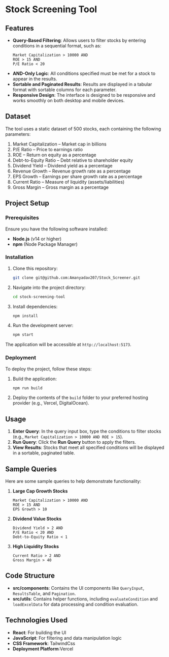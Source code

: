 
# Stock Screening Tool


## Features

- **Query-Based Filtering**: Allows users to filter stocks by entering conditions in a sequential format, such as:
  ```
  Market Capitalization > 10000 AND
  ROE > 15 AND
  P/E Ratio < 20
  ```
- **AND-Only Logic**: All conditions specified must be met for a stock to appear in the results.
- **Sortable and Paginated Results**: Results are displayed in a tabular format with sortable columns for each parameter.
- **Responsive Design**: The interface is designed to be responsive and works smoothly on both desktop and mobile devices.

## Dataset

The tool uses a static dataset of 500 stocks, each containing the following parameters:

1. Market Capitalization – Market cap in billions
2. P/E Ratio – Price to earnings ratio
3. ROE – Return on equity as a percentage
4. Debt-to-Equity Ratio – Debt relative to shareholder equity
5. Dividend Yield – Dividend yield as a percentage
6. Revenue Growth – Revenue growth rate as a percentage
7. EPS Growth – Earnings per share growth rate as a percentage
8. Current Ratio – Measure of liquidity (assets/liabilities)
9. Gross Margin – Gross margin as a percentage

## Project Setup

### Prerequisites

Ensure you have the following software installed:
- **Node.js** (v14 or higher)
- **npm** (Node Package Manager)

### Installation

1. Clone this repository:
   ```bash
   git clone git@github.com:Amanyadav207/Stock_Screener.git
   ```
2. Navigate into the project directory:
   ```bash
   cd stock-screening-tool
   ```
3. Install dependencies:
   ```bash
   npm install
   ```
4. Run the development server:
   ```bash
   npm start
   ```

The application will be accessible at `http://localhost:5173`.

### Deployment

To deploy the project, follow these steps:

1. Build the application:
   ```bash
   npm run build
   ```
2. Deploy the contents of the `build` folder to your preferred hosting provider (e.g., Vercel, DigitalOcean).

## Usage

1. **Enter Query**: In the query input box, type the conditions to filter stocks (e.g., `Market Capitalization > 10000 AND ROE > 15`).
2. **Run Query**: Click the **Run Query** button to apply the filters.
3. **View Results**: Stocks that meet all specified conditions will be displayed in a sortable, paginated table.

## Sample Queries

Here are some sample queries to help demonstrate functionality:

1. **Large Cap Growth Stocks**
   ```
   Market Capitalization > 10000 AND
   ROE > 15 AND
   EPS Growth > 10
   ```

2. **Dividend Value Stocks**
   ```
   Dividend Yield > 2 AND
   P/E Ratio < 20 AND
   Debt-to-Equity Ratio < 1
   ```

3. **High Liquidity Stocks**
   ```
   Current Ratio > 2 AND
   Gross Margin > 40
   ```

## Code Structure

- **src/components**: Contains the UI components like `QueryInput`, `ResultsTable`, and `Pagination`.
- **src/utils**: Contains helper functions, including `evaluateCondition` and `loadExcelData` for data processing and condition evaluation.

## Technologies Used

- **React**: For building the UI
- **JavaScript**: For filtering and data manipulation logic
- **CSS Framework**: TailwindCss
- **Deployment Platform**:Vercel


